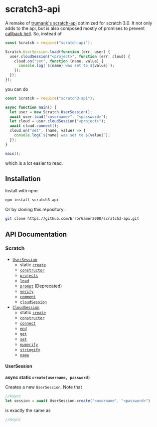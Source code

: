 # scratch3-api

A remake of [trumank's scratch-api](https://www.npmjs.com/package/scratch-api) optimized for scratch 3.0. It not only adds to the api, but is also composed mostly of promises to prevent [callback hell](http://callbackhell.com/). So, instead of

```js
const Scratch = require("scratch-api");

Scratch.UserSession.load(function (err, user) {
  user.cloudSession("<project>", function (err, cloud) {
    cloud.on("set", function (name, value) {
      console.log(`${name} was set to ${value}`);
    });
  });
});
```

you can do

```js
const Scratch = require("scratch3-api");

async function main() {
  let user = new Scratch.UserSession();
  await user.load("<username>", "<password>");
  let cloud = user.cloudSession("<project>");
  await cloud.connect();
  cloud.on("set", (name, value) => {
    console.log(`${name} was set to ${value}`);
  });
}

main();
```

which is a lot easier to read.

## Installation

Install with npm:

```sh
npm install scratch3-api
```

Or by cloning this repository:

```sh
git clone https://github.com/ErrorGamer2000/scratch3-api.git
```

## API Documentation

### Scratch

- [`UserSession`](#UserSession)
  - static [`create`](#uscreate)
  - [`constructor`]()
  - [`projects`]()
  - [`load`]()
  - [`prompt`]() (Deprecated)
  - [`verify`]()
  - [`comment`]()
  - [`cloudSession`]()
- [`CloudSession`]()
  - static [`create`]()
  - [`constructor`]()
  - [`connect`]()
  - [`end`]()
  - [`get`]()
  - [`set`]()
  - [`numerify`]()
  - [`stringify`]()
  - [`name`]()

<a name="UserSession"></a>
#### UserSession

<a name="uscreate"></a>
**async static `create(username, password)`**

Creates a new `UserSession`. Note that
```js
//Async
let session = await UserSession.create("<username", "<password>")
```
is exactly the same as 
```js
//Async
